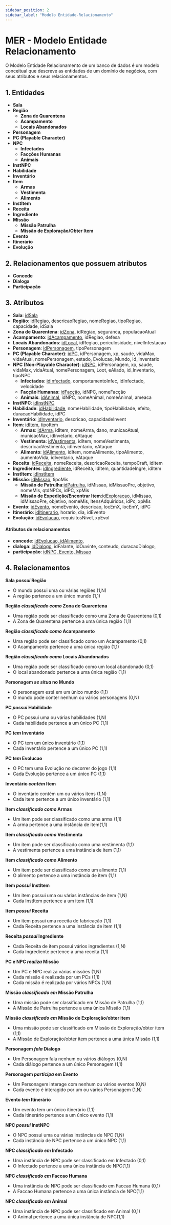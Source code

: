 ```yaml
---
sidebar_position: 2
sidebar_label: "Modelo Entidade-Relacionamento"
---
```


# MER - Modelo Entidade Relacionamento

O Modelo Entidade Relacionamento de um banco de dados é um modelo conceitual que descreve as entidades de um domínio de negócios, com seus atributos e seus relacionamentos.

## 1. Entidades

- **Sala**
- **Região**
  - **Zona de Quarentena** 
  - **Acampamento**
  - **Locais Abandonados**
- **Personagem**
- **PC (Playable Character)**
- **NPC**
  - **Infectados**
  - **Facções Humanas**
  - **Animais**
- **InstNPC**
- **Habilidade**
- **Inventário**
- **Item**
  - **Armas**
  - **Vestimenta**
  - **Alimento**
- **InstItem**
- **Receita**
- **Ingrediente**
- **Missão**
  - **Missão Patrulha**
  - **Missão de Exploração/Obter Item**
- **Evento**
- **Itinerário**
- **Evolução**


## 2. Relacionamentos que possuem atributos

- **Concede**
- **Dialoga**
- **Participação**

## 3. Atributos

- **Sala**: <ins>idSala</ins>
- **Região**: <ins>idRegiao</ins>, descricaoRegiao, nomeRegiao, tipoRegiao, capacidade, idSala
- **Zona de Quarentena**: <ins>idZona</ins>, idRegiao, seguranca, populacaoAtual
- **Acampamento**: <ins>idAcampamento</ins>, idRegiao, defesa
- **Locais Abandonados**: <ins>idLocal</ins>, idRegiao, periculosidade, nivelInfestacao
- **Personagem**: <ins>idPersonagem</ins>, tipoPersonagem
- **PC (Playable Character)**: <ins>idPC</ins>, idPersonagem, xp, saude, vidaMax, vidaAtual, nomePersonagem, estado, Evolucao, Mundo, id_Inventario
- **NPC (Non-Playable Character)**: <ins>idNPC</ins>, idPersonagem, xp, saude, vidaMax, vidaAtual, nomePersonagem, Loot, eAliado, id_Inventario, tipoNPC
  - **Infectados**: <ins>idInfectado</ins>, comportamentoInfec, idInfectado, velocidade
  - **Facção Humanas**: <ins>idFacção</ins>, idNPC, nomeFacção
  - **Animais**: <ins>idAnimal</ins>, idNPC, nomeAnimal, nomeAnimal, ameaca
- **InstNPC**: <ins>idInstNPC</ins>
- **Habilidade**: <ins>idHabilidade</ins>, nomeHabilidade, tipoHabilidade, efeito, duracaoHabilidade, idPC
- **Inventário**: <ins>idInventario</ins>, descricao, capacidadeInvent
- **Item**: <ins>idItem</ins>, tipoItem
  - **Armas**: <ins>idArma</ins>, idItem, nomeArma, dano, municaoAtual, municaoMax, idInvetario, eAtaque
  - **Vestimenta**: <ins>idVestimenta</ins>, idItem, nomeVestimenta, descricaoVestimenta, idInventario, eAtaque
  - **Alimento**: <ins>idAlimento</ins>, idItem, nomeAlimento, tipoAlimento, aumentoVida, idIventario, eAtaque
- **Receita**: <ins>idReceita</ins>, nomeReceita, descricaoReceita, tempoCraft, idItem
- **Ingredientes**: <ins>idIngrediente</ins>, idReceita, idItem, quantidadeIngre, idItem
- **InstItem**: <ins>idInstItem</ins>
- **Missão**: <ins>idMissao</ins>, tipoMis
  - **Missão de Patrulha**:<ins>idPatrulha</ins>, idMissao, idMissaoPre, objetivo, nomeMis, qtdNPCs, idPC, xpMis 
  - **Missão de Expedição/Encontrar Item**:<ins>idExploracao</ins>, idMissao, idMissaoPre, objetivo, nomeMis, ItensAdquiridos, idPc, xpMis
- **Evento**: <ins>idEvento</ins>, nomeEvento, descricao, locEmX, locEmY, idPC
- **Itinerário**: <ins>idItinerario</ins>, horario, dia, idEvento
- **Evolução**: <ins>idEvolucao</ins>, requisitosNivel, xpEvol

#### Atributos de relacionamentos
- **concede**: <ins>idEvolucao, idAlimento</ins>,
- **dialoga**: <ins>idDialogo</ins>, idFalante, idOuvinte, conteudo,  duracaoDialogo,
- **participação**: <ins>idNPC, Evento, Missao</ins>

## 4. Relacionamentos

**Sala _possui_ Região**

- O mundo possui uma ou várias regiões (1,N)
- A região pertence a um único mundo (1,1)

**Região _classificado como_ Zona de Quarentena**

- Uma região pode ser classificado como uma Zona de Quarentena (0,1)
- A Zona de Quarentena pertence a uma única região (1,1)

**Região _classificado como_ Acampamento**

- Uma região pode ser classificado como um Acampamento (0,1)
- O Acampamento pertence a uma única região (1,1)

**Região _classificado como_ Locais Abandonados**

- Uma região pode ser classificado como um local abandonado (0,1)
- O local abandonado pertence a uma única região (1,1)

**Personagem _se situa_ no Mundo**

- O personagem está em um único mundo (1,1)
- O mundo pode conter nenhum ou vários personagens (0,N)

**PC _possui_ Habilidade**

- O PC possui uma ou várias habilidades (1,N)
- Cada habilidade pertence a um único PC (1,1)

**PC _tem_ Inventário**

- O PC tem um único inventário (1,1)
- Cada inventário pertence a um único PC (1,1)

**PC _tem_ Evolucao**

- O PC tem uma Evolução no decorrer do jogo (1,1)
- Cada Evolução pertence a um único PC (1,1)

**Inventário _contém_ Item**

- O inventário contém um ou vários itens (1,N)
- Cada item pertence a um único inventário (1,1)

**Item _classificado como_ Armas**

- Um item pode ser classificado como uma arma (1,1)
- A arma pertence a uma instância de item(1,1)

**Item _classificado como_ Vestimenta**

- Um item pode ser classificado como uma vestimenta (1,1)
- A vestimenta pertence a uma instância de item (1,1)

**Item _classificado como_ Alimento**

- Um item pode ser classificado como um alimento (1,1)
- O alimento pertence a uma instância de item (1,1)

**Item _possui_ InstItem**

- Um item possui uma ou várias instâncias de item (1,N)
- Cada InstItem pertence a um item (1,1)

**Item _possui_ Receita**

- Um item possui uma receita de fabricação (1,1)
- Cada Receita pertence a uma instância de item (1,1)

**Receita _possui_ Ingrediente**

- Cada Receita de item possui vários ingredientes (1,N)
- Cada Ingrediente pertence a uma receita (1,1)

**PC e NPC _realiza_ Missão**

- Um PC e NPC realiza várias missões (1,N)
- Cada missão é realizada por um PCs (1,1)
- Cada missão é realizada por vários NPCs (1,N)

**Missão _classificado em_ Missão Patrulha**

- Uma missão pode ser classificado em Missão de Patrulha (1,1)
- A Missão de Patrulha pertence a uma única Missão (1,1)

**Missão _classificado em_ Missão de Exploração/obter item**

- Uma missão pode ser classificado em Missão de Exploração/obter item (1,1)
- A Missão de Exploração/obter item pertence a uma única Missão (1,1)

**Personagem _fala_ Dialogo**

- Um Personagem fala nenhum ou vários diálogos (0,N)
- Cada diálogo pertence a um único Personagem (1,1)

**Personagem _participa_ em Evento**

- Um Personagem interage com nenhum ou vários eventos (0,N)
- Cada evento é interagido por um ou vários Personagem (1,N)

**Evento _tem_ Itinerário**

- Um evento tem um único itinerário (1,1)
- Cada itinerário pertence a um único evento (1,1)

**NPC _possui_ InstNPC**

- O NPC possui uma ou várias instâncias de NPC (1,N)
- Cada instância de NPC pertence a um único NPC (1,1)

**NPC _classificado em_ Infectado**

- Uma instância de NPC pode ser classificado em Infectado (0,1)
- O Infectado pertence a uma única instância de NPC(1,1)

**NPC _classificado em_ Faccao Humana**

- Uma instância de NPC pode ser classificado em Faccao Humana (0,1)
- A Faccao Humana pertence a uma única instância de NPC(1,1)

**NPC _classificado em_ Animal**

- Uma instância de NPC pode ser classificado em Animal (0,1)
- O Animal pertence a uma única instância de NPC(1,1)


